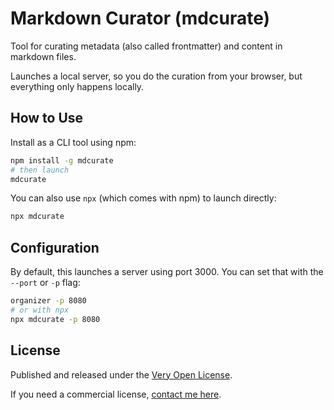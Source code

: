 # Markdown Curator (mdcurate)

Tool for curating metadata (also called frontmatter) and content in markdown files.

Launches a local server, so you do the curation from your browser, but everything only happens locally.

## How to Use

Install as a CLI tool using npm:

```bash
npm install -g mdcurate
# then launch
mdcurate
```

You can also use `npx` (which comes with npm) to launch directly:

```bash
npx mdcurate
```

## Configuration

By default, this launches a server using port 3000. You can set that with the `--port` or `-p` flag:

```bash
organizer -p 8080
# or with npx
npx mdcurate -p 8080
```

## License

Published and released under the [Very Open License](http://veryopenlicense.com).

If you need a commercial license, [contact me here](https://davistobias.com/license?software=mdcurate).
